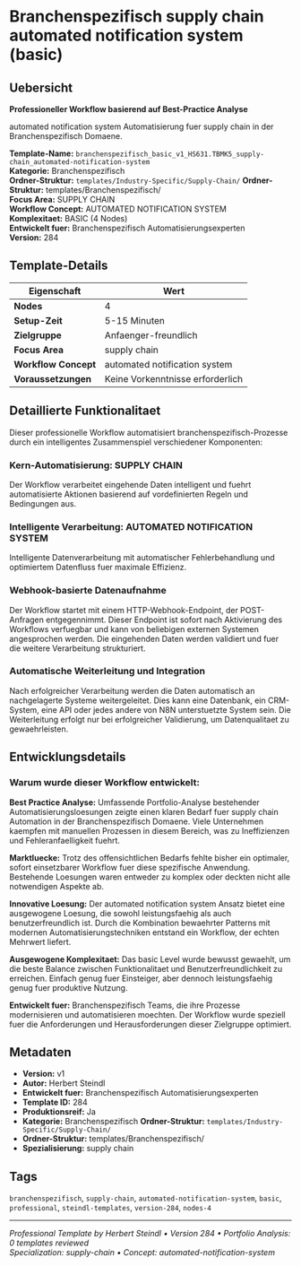 # Branchenspezifisch supply chain automated notification system (basic)

## Uebersicht

**Professioneller Workflow basierend auf Best-Practice Analyse**

automated notification system Automatisierung fuer supply chain in der Branchenspezifisch Domaene.

**Template-Name:** `branchenspezifisch_basic_v1_HS631.TBMK5_supply-chain_automated-notification-system`  
**Kategorie:** Branchenspezifisch  
**Ordner-Struktur:** `templates/Industry-Specific/Supply-Chain/`
**Ordner-Struktur:** templates/Branchenspezifisch/  
**Focus Area:** SUPPLY CHAIN  
**Workflow Concept:** AUTOMATED NOTIFICATION SYSTEM  
**Komplexitaet:** BASIC (4 Nodes)  
**Entwickelt fuer:** Branchenspezifisch Automatisierungsexperten  
**Version:** 284

## Template-Details

| **Eigenschaft** | **Wert** |
|------------------|----------|
| **Nodes** | 4 |
| **Setup-Zeit** | 5-15 Minuten |
| **Zielgruppe** | Anfaenger-freundlich |
| **Focus Area** | supply chain |
| **Workflow Concept** | automated notification system |
| **Voraussetzungen** | Keine Vorkenntnisse erforderlich |

## Detaillierte Funktionalitaet

Dieser professionelle Workflow automatisiert branchenspezifisch-Prozesse durch ein intelligentes Zusammenspiel verschiedener Komponenten:

### Kern-Automatisierung: SUPPLY CHAIN
Der Workflow verarbeitet eingehende Daten intelligent und fuehrt automatisierte Aktionen basierend auf vordefinierten Regeln und Bedingungen aus.

### Intelligente Verarbeitung: AUTOMATED NOTIFICATION SYSTEM
Intelligente Datenverarbeitung mit automatischer Fehlerbehandlung und optimiertem Datenfluss fuer maximale Effizienz.

### Webhook-basierte Datenaufnahme
Der Workflow startet mit einem HTTP-Webhook-Endpoint, der POST-Anfragen entgegennimmt. Dieser Endpoint ist sofort nach Aktivierung des Workflows verfuegbar und kann von beliebigen externen Systemen angesprochen werden. Die eingehenden Daten werden validiert und fuer die weitere Verarbeitung strukturiert.

### Automatische Weiterleitung und Integration
Nach erfolgreicher Verarbeitung werden die Daten automatisch an nachgelagerte Systeme weitergeleitet. Dies kann eine Datenbank, ein CRM-System, eine API oder jedes andere von N8N unterstuetzte System sein. Die Weiterleitung erfolgt nur bei erfolgreicher Validierung, um Datenqualitaet zu gewaehrleisten.





## Entwicklungsdetails

### Warum wurde dieser Workflow entwickelt:

**Best Practice Analyse:** Umfassende Portfolio-Analyse bestehender Automatisierungsloesungen zeigte einen klaren Bedarf fuer supply chain Automation in der Branchenspezifisch Domaene. Viele Unternehmen kaempfen mit manuellen Prozessen in diesem Bereich, was zu Ineffizienzen und Fehleranfaelligkeit fuehrt.

**Marktluecke:** Trotz des offensichtlichen Bedarfs fehlte bisher ein optimaler, sofort einsetzbarer Workflow fuer diese spezifische Anwendung. Bestehende Loesungen waren entweder zu komplex oder deckten nicht alle notwendigen Aspekte ab.

**Innovative Loesung:** Der automated notification system Ansatz bietet eine ausgewogene Loesung, die sowohl leistungsfaehig als auch benutzerfreundlich ist. Durch die Kombination bewaehrter Patterns mit modernen Automatisierungstechniken entstand ein Workflow, der echten Mehrwert liefert.

**Ausgewogene Komplexitaet:** Das basic Level wurde bewusst gewaehlt, um die beste Balance zwischen Funktionalitaet und Benutzerfreundlichkeit zu erreichen. Einfach genug fuer Einsteiger, aber dennoch leistungsfaehig genug fuer produktive Nutzung.

**Entwickelt fuer:** Branchenspezifisch Teams, die ihre Prozesse modernisieren und automatisieren moechten. Der Workflow wurde speziell fuer die Anforderungen und Herausforderungen dieser Zielgruppe optimiert.

## Metadaten

- **Version:** v1
- **Autor:** Herbert Steindl
- **Entwickelt fuer:** Branchenspezifisch Automatisierungsexperten
- **Template ID:** 284
- **Produktionsreif:** Ja
- **Kategorie:** Branchenspezifisch
**Ordner-Struktur:** `templates/Industry-Specific/Supply-Chain/`
- **Ordner-Struktur:** templates/Branchenspezifisch/
- **Spezialisierung:** supply chain

## Tags

`branchenspezifisch`, `supply-chain`, `automated-notification-system`, `basic`, `professional`, `steindl-templates`, `version-284`, `nodes-4`

---

*Professional Template by Herbert Steindl • Version 284 • Portfolio Analysis: 0 templates reviewed*  
*Specialization: supply-chain • Concept: automated-notification-system*